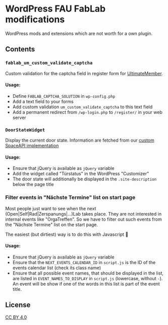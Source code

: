 # WordPress FAU FabLab modifications

WordPress mods and extensions which are not worth for a own plugin.

## Contents

### `fablab_um_custom_validate_captcha`

Custom validation for the captcha field in register form for
[UltimateMember](https://github.com/ultimatemember/ultimatemember/).

#### Usage:

- Define `FABLAB_CAPTCHA_SOLUTION` in `wp-config.php`
- Add a text field to your forms
- Add custom validation `um_custom_validate_captcha` to this text field
- Add a permanent redirect from `/wp-login.php` to `/register/` in your web server

### `DoorStateWidget`

Display the current door state. Information are fetched from our [custom SpaceAPI
implementation](https://github.com/fau-fablab/spaceapi/)

#### Usage:

- Ensure that jQuery is available as `jQuery` variable
- Add the widget called "Türstatus" in the WordPress "Customizer"
- The door state will additionally be displayed in the `.site-description` below the page title

### Filter events in "Nächste Termine" list on start page

Most people just want to see when the next (Open|Self|Rad|Zerspanungs|...)Lab takes place.
They are not interested in internal events like "OrgaTreffen".
So we have to filter out such events from the "Nächste Termine" list on the start page.

The easiest (but dirtiest) way is to do this with Javascript :tada:

#### Usage:

- Ensure that jQuery is available as `jQuery` variable
- Ensure that the `NEXT_EVENTS_CALENDAR_ID` in `script.js` is the ID of the events calendar list
  (check its class name)
- Ensure that all possible event names, that should be displayed in the list, are listed in
  `EVENT_NAMES_TO_DISPLAY` in `script.js` (lowercase, without `-`). An event will be show if one of
  the words in this list is part of the event title.

## License

[CC BY 4.0](https://creativecommons.org/licenses/by/4.0/)
